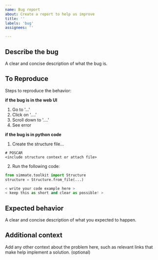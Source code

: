 ```yaml
---
name: Bug report
about: Create a report to help us improve
title: ''
labels: 'bug'
assignees: ''

---
```


## Describe the bug
A clear and concise description of what the bug is.


## To Reproduce
Steps to reproduce the behavior:

**if the bug is in the web UI**
1. Go to '...'
2. Click on '....'
3. Scroll down to '....'
4. See error

**if the bug is in python code**
1. Create the structure file...
```
# POSCAR
<include structure context or attach file>
```
2. Run the following code:
``` python
from simmate.toolkit import Structure
structure = Structure.from_file(...)

< write your code example here >
< keep this as short and clear as possible! >
```


## Expected behavior
A clear and concise description of what you expected to happen.


## Additional context
Add any other context about the problem here, such as relevant links that make help implement a solution. (optional)
